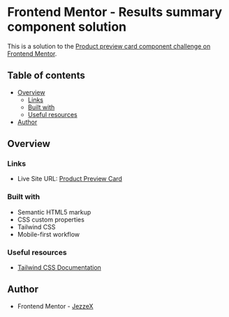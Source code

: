 # Frontend Mentor - Results summary component solution

This is a solution to the [Product preview card component challenge on Frontend Mentor](https://www.frontendmentor.io/challenges/product-preview-card-component-GO7UmttRfa).

## Table of contents

- [Overview](#overview)
  - [Links](#links)
  - [Built with](#built-with)
  - [Useful resources](#useful-resources)
- [Author](#author)

## Overview

### Links

- Live Site URL: [Product Preview Card](https://jezzex-product-preview-card.netlify.app/)

### Built with

- Semantic HTML5 markup
- CSS custom properties
- Tailwind CSS
- Mobile-first workflow

### Useful resources

- [Tailwind CSS Documentation](https://tailwindcss.com/docs/installation)

## Author

- Frontend Mentor - [JezzeX](https://www.frontendmentor.io/profile/JezzeX)
